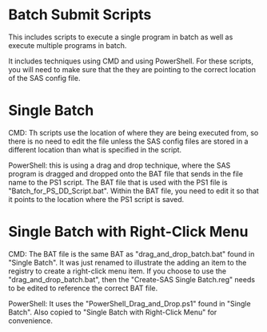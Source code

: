 # Batch Submit Scripts
This includes scripts to execute a single program in batch as well as execute multiple programs in batch.

It includes techniques using CMD and using PowerShell.  For these scripts, you will need to make sure that the they are pointing to the correct location of the SAS config file.

# Single Batch
CMD: Th scripts use the location of where they are being executed from, so there is no need to edit the file unless the SAS config files are stored in a different location than what is specified in the script.

PowerShell: this is using a drag and drop technique, where the SAS program is dragged and dropped onto the BAT file that sends in the file name to the PS1 script.  The BAT file that is used with the PS1 file is "Batch_for_PS_DD_Script.bat".  Within the BAT file, you need to edit it so that it points to the location where the PS1 script is saved.

# Single Batch with Right-Click Menu
CMD: The BAT file is the same BAT as "drag_and_drop_batch.bat" found in "Single Batch".  It was just renamed to illustrate the adding an item to the registry to create a right-click menu item.  If you choose to use the "drag_and_drop_batch.bat", then the "Create-SAS Single Batch.reg" needs to be edited to reference the correct BAT file.

PowerShell: It uses the "PowerShell_Drag_and_Drop.ps1" found in "Single Batch". Also copied to "Single Batch with Right-Click Menu" for convenience.
